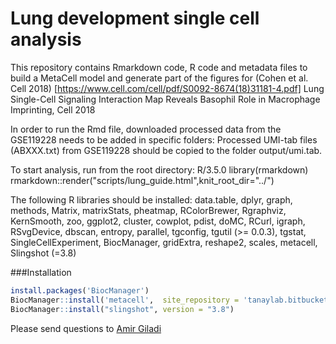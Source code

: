 # Lung development single cell analysis

This repository contains Rmarkdown code, R code and metadata files to build a MetaCell model and generate part of the figures for (Cohen et al. Cell 2018) [https://www.cell.com/cell/pdf/S0092-8674(18)31181-4.pdf] Lung Single-Cell Signaling Interaction Map Reveals Basophil Role in Macrophage Imprinting, Cell 2018  

In order to run the Rmd file, downloaded processed data from the GSE119228 needs to be added in specific folders: Processed UMI-tab files (ABXXX.txt) from GSE119228 should be copied to the folder output/umi.tab.

To start analysis, run from the root directory:
R/3.5.0
library(rmarkdown)
rmarkdown::render("scripts/lung_guide.html",knit_root_dir="../")

The following R libraries should be installed:
data.table,
dplyr,
graph,
methods,
Matrix,
matrixStats,
pheatmap, 
RColorBrewer,
Rgraphviz,
KernSmooth,
zoo,
ggplot2,
cluster,
cowplot,
pdist,
doMC,
RCurl,
igraph,
RSvgDevice,
dbscan,
entropy,
parallel,
tgconfig,
tgutil (>= 0.0.3),
tgstat,
SingleCellExperiment,
BiocManager,
gridExtra,
reshape2,
scales,
metacell,
Slingshot (=3.8)


###Installation

```r
install.packages('BiocManager') 
BiocManager::install('metacell',  site_repository = 'tanaylab.bitbucket.io/repo', update = FALSE)
BiocManager::install("slingshot", version = "3.8")
```

Please send questions to [Amir Giladi](mailto:amir.goldberg@weizmann.ac.il)
